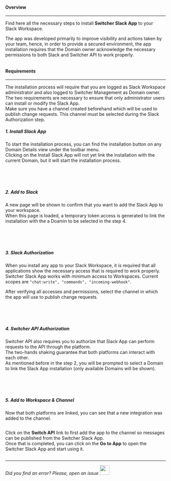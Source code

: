 #### Overview
* * *

Find here all the necessary steps to install **Switcher Slack App** to your Slack Workspace.

The app was developed primarily to improve visibility and actions taken by your team, hence, in order to provide a secured environment, the app installation requires that the Domain owner acknowledge the necessary permissions to both Slack and Switcher API to work properly.

<img src="[$ASSETS_LOCATION]documentation/images/slack/switcherapi_slack_banner.png" class="image-style center width-70 dark-invert" alt=""/><p>

#### Requirements
* * *

The installation process will require that you are logged as Slack Workspace administrator and also logged to Switcher Management as Domain owner.</br>
The two requirements are necessary to ensure that only administrator users can install or modify the Slack App.</br>
Make sure you have a channel created beforehand which will be used to publish change requests. This channel must be selected during the Slack Authorization step.


##### 1. **Install Slack App**

To start the installation process, you can find the installation button on any Domain Details view under the toolbar menu.</br>
Clicking on the Install Slack App will not yet link the installation with the current Domain, but it will start the installation process.

<img src="[$ASSETS_LOCATION]documentation/images/slack/install/slack_install.jpg" class="image-style center shadow dark-invert" alt=""/><p>

</br></br>

##### 2. **Add to Slack**

A new page will be shown to confirm that you want to add the Slack App to your workspace.</br>
When this page is loaded, a temporary token access is generated to link the installation with the a Doamin to be selected in the step 4.

<img src="[$ASSETS_LOCATION]documentation/images/slack/install/slack_app_install.jpg" class="image-style center shadow dark-invert" alt=""/><p>

</br></br>

##### 3. **Slack Authorization**

When you install any app to your Slack Workspace, it is required that all applications show the necessary access that is required to work properly.</br>
Switcher Slack App works with minimum access to Workspaces. Current scopes are `"chat:write", "commands", "incoming-webhook"`.

After verifying all accesses and permissions, select the channel in which the app will use to publish change requests.</br>

<img src="[$ASSETS_LOCATION]documentation/images/slack/install/slack_app_auth.jpg" class="image-style center shadow dark-invert" alt=""/><p>

</br></br>

##### 4. **Switcher API Authorization**

Switcher API also requires you to authorize that Slack App can perform requests to the API through the platform.</br>
The two-hands shaking guarantee that both platforms can interact with each other.</br>
As mentioned before in the step 2, you will be prompted to select a Domain to link the Slack App installation (only available Domains will be shown).

<img src="[$ASSETS_LOCATION]documentation/images/slack/install/slack_switcher_auth.jpg" class="image-style center shadow dark-invert" alt=""/><p>

</br></br>

##### 5. **Add to Workspace & Channel**

Now that both platforms are linked, you can see that a new integration was added to the channel.

<img src="[$ASSETS_LOCATION]documentation/images/slack/install/ext_slack_installed_message.png" class="image-style center shadow dark-invert" alt=""/><p>

Click on the **Switch API** link to first add the app to the channel so messages can be published from the Switcher Slack App.</br>
Once that is completed, you can click on the **Go to App** to open the Switcher Slack App and start using it.


<img src="[$ASSETS_LOCATION]documentation/images/slack/install/ext_slack_installed_add_channel.png" class="image-style center shadow dark-invert" alt=""/><p>


* * *

*Did you find an error? Please, open an issue*
<a href="https://github.com/switcherapi/switcher-management/issues/new?title=fix:+[slack_installation.md]+-+[INSERT+SHORT+DESCRIPTION]" target="_blank">
    <img src="[$ASSETS_LOCATION]github.svg" style="width: 30px;">
</a> 